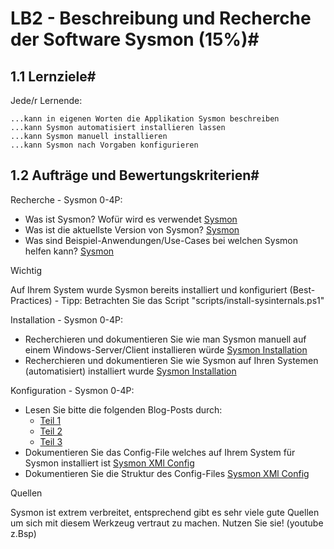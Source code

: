 # LB2 - Beschreibung und Recherche der Software Sysmon (15%)#
## 1.1 Lernziele#

Jede/r Lernende:

    ...kann in eigenen Worten die Applikation Sysmon beschreiben
    ...kann Sysmon automatisiert installieren lassen
    ...kann Sysmon manuell installieren
    ...kann Sysmon nach Vorgaben konfigurieren

## 1.2 Aufträge und Bewertungskriterien#

Recherche - Sysmon 0-4P:

- Was ist Sysmon? Wofür wird es verwendet [Sysmon](tech_daten/sysmon_P3.md)
- Was ist die aktuellste Version von Sysmon? [Sysmon](tech_daten/sysmon_P3.md)
- Was sind Beispiel-Anwendungen/Use-Cases bei welchen Sysmon helfen kann? [Sysmon](tech_daten/sysmon_P3.md)

Wichtig

Auf Ihrem System wurde Sysmon bereits installiert und konfiguriert (Best-Practices) - Tipp: Betrachten Sie das Script "scripts/install-sysinternals.ps1"

Installation - Sysmon 0-4P:

- Recherchieren und dokumentieren Sie wie man Sysmon manuell auf einem Windows-Server/Client installieren würde [Sysmon Installation](tech_daten/sysmonInstallation_P3.md)
- Recherchieren und dokumentieren Sie wie Sysmon auf Ihren Systemen (automatisiert) installiert wurde [Sysmon Installation](tech_daten/sysmonInstallation_P3.md)

Konfiguration - Sysmon 0-4P:

- Lesen Sie bitte die folgenden Blog-Posts durch:
  - [Teil 1](https://medium.com/@olafhartong/endpoint-detection-superpowers-on-the-cheap-part-1-e9c28201ac47) 
  - [Teil 2](https://medium.com/@olafhartong/endpoint-detection-superpowers-on-the-cheap-part-2-deploy-and-maintain-d06580329fe8) 
  - [Teil 3](https://medium.com/@olafhartong/endpoint-detection-superpowers-on-the-cheap-part-3-sysmon-tampering-49c2dc9bf6d9)
- Dokumentieren Sie das Config-File welches auf Ihrem System für Sysmon installiert ist [Sysmon XMl Config](tech_daten/sysmonConf.md)
- Dokumentieren Sie die Struktur des Config-Files [Sysmon XMl Config](tech_daten/sysmonConf.md)

Quellen

Sysmon ist extrem verbreitet, entsprechend gibt es sehr viele gute Quellen um sich mit diesem Werkzeug vertraut zu machen. Nutzen Sie sie! (youtube z.Bsp)
